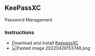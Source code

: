 ## KeePassXC
Password Management


### Instructions
- Download and Install [KeepassXC](https://keepassxc.org/download/#windows)
-  ![Pasted image 20220426153748.png](file:///home/francofx/obsidian-potential-octo-tribble/public/images/Pasted%20image%2020220426153748.png)